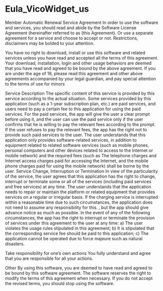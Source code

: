 # Eula_VicoWidget_us

Member Automatic Renewal Service Agreement
In order to use the software and services, you should read and abide by the Software License Agreement (hereinafter referred to as (this Agreement). Or use a separate agreement for a service and choose to accept or not. Restrictions, disclaimers may be bolded to your attention.

You have no right to download, install or use this software and related services unless you have read and accepted all the terms of this agreement. Your download, installation, login and other usage behaviors are deemed that you have read and agreed to be bound by the above agreement. If you are under the age of 18, please read this agreement and other above agreements accompanied by your legal guardian, and pay special attention to the terms of use for minors

Service Description
The specific content of this service is provided by this service according to the actual situation.
Some services provided by this application (such as a 1-year subscription plan, etc.) are paid services, and users need to pay a certain fee to this application for using the paid services. For the paid services, the app will give the user a clear prompt before using it, and the user can use the paid service only if the user confirms that he is willing to pay the relevant fees according to the prompt. If the user refuses to pay the relevant fees, the app has the right not to provide such paid services to the user.
The user understands that this application only provides software-related services, in addition to equipment related to related software services (such as mobile phones, personal computers and other devices related to access to the Internet or mobile network) and the required fees (such as The telephone charges and Internet access charges paid for accessing the Internet, and the mobile phone charges paid for using the mobile network) shall be borne by the user.
Service Change, Interruption or Termination
In view of the particularity of the service, the user agrees that this application has the right to change, interrupt or terminate some or all of the services (including paid services and free services) at any time.
The user understands that the application needs to repair or maintain the platform or related equipment that provides services on a regular or irregular basis. If the charging service is interrupted within a reasonable time due to such circumstances, the application does not need to assume any responsibility for this. , but the app should give advance notice as much as possible.
In the event of any of the following circumstances, the app has the right to interrupt or terminate the provision of services under this agreement to the user at any time:
a) The user violates the usage rules stipulated in this agreement; b) It is stipulated that the corresponding service fee should be paid to this application; c) The application cannot be operated due to force majeure such as natural disasters.

Take responsibility for one’s own actions
You fully understand and agree that you are responsible for all your actions.

Other
By using this software, you are deemed to have read and agreed to be bound by this software agreement. The software reserves the right to modify the terms of this agreement when necessary. If you do not accept the revised terms, you should stop using the software.

